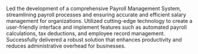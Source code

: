 Led the development of a comprehensive Payroll Management System, streamlining payroll processes and ensuring accurate and efficient salary management for organizations. Utilized cutting-edge technology to create a user-friendly interface and implement features such as automated payroll calculations, tax deductions, and employee record management. Successfully delivered a robust solution that enhances productivity and reduces administrative overhead for businesses.
